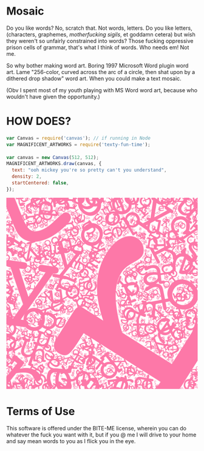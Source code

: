 # Mosaic

Do you like words? No, scratch that. Not words, letters. Do you like letters, (characters, graphemes, _motherfucking sigils_, et goddamn cetera) but wish they weren't so unfairly constrained into words? Those fucking oppressive prison cells of grammar, that's what I think of words. Who needs em! Not me.

So why bother making word art. Boring 1997 Microsoft Word plugin word art. Lame "256-color, curved across the arc of a circle, then shat upon by a dithered drop shadow" word art. When you could make a text mosaic.

(Obv I spent most of my youth playing with MS Word word art, because who wouldn't have given the opportunity.)

# HOW DOES?

```javascript
var Canvas = require('canvas'); // if running in Node
var MAGNIFICENT_ARTWORKS = require('texty-fun-time');

var canvas = new Canvas(512, 512);
MAGNIFICENT_ARTWORKS.draw(canvas, {
  text: "ooh mickey you're so pretty can't you understand",
  density: 2,
  startCentered: false,
});
```

![My karaoke playlist was on when I wrote this](itsguyslikeyoumickey.png)

# Terms of Use

This software is offered under the BITE-ME license, wherein you can do whatever the fuck you want with it, but if you @ me I will drive to your home and say mean words to you as I flick you in the eye.
